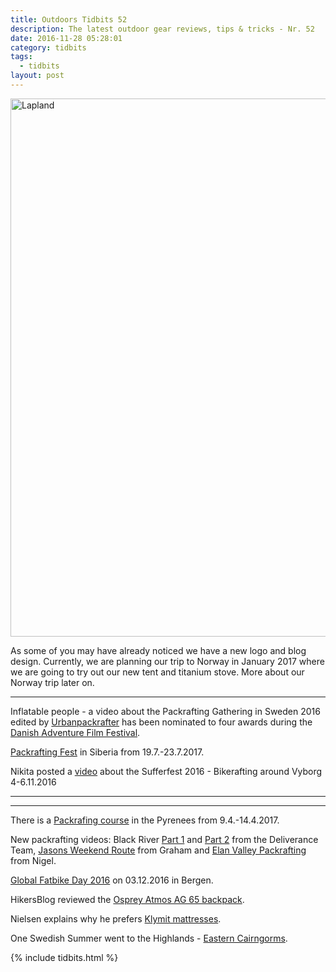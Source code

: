 ```yaml
---
title: Outdoors Tidbits 52
description: The latest outdoor gear reviews, tips & tricks - Nr. 52
date: 2016-11-28 05:28:01
category: tidbits
tags:
  - tidbits
layout: post
---
```

<a data-flickr-embed="true"  href="https://www.flickr.com/photos/90204224@N07/16347223629/in/album-72157651193131682/" title="Lapland Finland"><img src="https://c6.staticflickr.com/8/7452/16347223629_d90e43a52d_h.jpg" width="1600" height="861" alt="Lapland"></a><script async src="//embedr.flickr.com/assets/client-code.js" charset="utf-8"></script>

As some of you may have already noticed we have a new logo and blog design. Currently, we are planning our trip to Norway in January 2017 where we are going to try out our new tent and titanium stove. More about our Norway trip later on.

---

Inflatable people - a video about the Packrafting Gathering in Sweden 2016 edited by [Urbanpackrafter](http://www.urbanpackrafter.com/) has been nominated to four awards during the [Danish Adventure Film Festival](https://www.facebook.com/danishadventurefilmfestival/posts/1277505315633908).  

[Packrafting Fest](https://vk.com/1st_sibpackrafting) in Siberia from 19.7.-23.7.2017.

Nikita posted a [video](https://vimeo.com/191628996) about the Sufferfest 2016 - Bikerafting around Vyborg 4-6.11.2016

---

<script type="text/javascript" src="//www.avantlink.com/link.php?ml=196169&amp;p=125311&amp;pw=150351&amp;ctc=Tidbits&amp;open=_blank"></script>

---

There is a [Packrafing course](https://www.facebook.com/events/223192528109145/?acontext=%7B%22source%22%3A4%2C%22action_history%22%3A%22%5B%7B%5C%22surface%5C%22%3A%5C%22group%5C%22%2C%5C%22mechanism%5C%22%3A%5C%22surface%5C%22%2C%5C%22extra_data%5C%22%3A%5B%5D%7D%5D%22%2C%22has_source%22%3Atrue%7D&source=4&action_history=%5B%7B%22surface%22%3A%22group%22%2C%22mechanism%22%3A%22surface%22%2C%22extra_data%22%3A%5B%5D%7D%5D&has_source=1) in the Pyrenees from 9.4.-14.4.2017.

New packrafting videos: Black River [Part 1](https://vimeo.com/191346605) and [Part 2](https://vimeo.com/192330437) from the Deliverance Team, [Jasons Weekend Route](https://vimeo.com/191503529) from Graham and [Elan Valley Packrafting](https://vimeo.com/191280781) from Nigel.

[Global Fatbike Day 2016](https://www.facebook.com/events/901330556662513/?acontext=%7B%22ref%22%3A%223%22%2C%22ref_newsfeed_story_type%22%3A%22regular%22%2C%22feed_story_type%22%3A%22279%22%2C%22action_history%22%3A%22null%22%7D) on 03.12.2016 in Bergen.

HikersBlog reviewed the [Osprey Atmos AG 65 backpack](https://www.hikersblog.co.uk/osprey-atmos-ag-65-review/).

Nielsen explains why he prefers [Klymit mattresses](https://nielsenbrown.com/2016/08/26/why-i-prefer-klymit-mattresses-updated/).

One Swedish Summer went to the Highlands - [Eastern Cairngorms](http://oneswedishsummer.weebly.com/my-blog/highland-summer-eastern-cairngorms).

{% include tidbits.html %}
